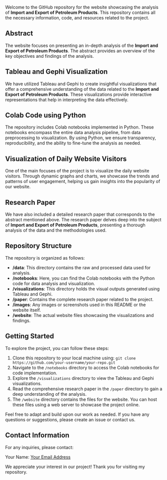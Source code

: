 Welcome to the GitHub repository for the website showcasing the analysis of **Import and Export of Petroleum Products**. This repository contains all the necessary information, code, and resources related to the project.

## Abstract

The website focuses on presenting an in-depth analysis of the **Import and Export of Petroleum Products**. The abstract provides an overview of the key objectives and findings of the analysis.

## Tableau and Gephi Visualization

We have utilized Tableau and Gephi to create insightful visualizations that offer a comprehensive understanding of the data related to the **Import and Export of Petroleum Products**. These visualizations provide interactive representations that help in interpreting the data effectively.

## Colab Code using Python

The repository includes Colab notebooks implemented in Python. These notebooks encompass the entire data analysis pipeline, from data preprocessing to visualization. By using Python, we ensure transparency, reproducibility, and the ability to fine-tune the analysis as needed.

## Visualization of Daily Website Visitors

One of the main focuses of the project is to visualize the daily website visitors. Through dynamic graphs and charts, we showcase the trends and patterns of user engagement, helping us gain insights into the popularity of our website.

## Research Paper

We have also included a detailed research paper that corresponds to the abstract mentioned above. The research paper delves deep into the subject of **Import and Export of Petroleum Products**, presenting a thorough analysis of the data and the methodologies used.

## Repository Structure

The repository is organized as follows:

- **/data**: This directory contains the raw and processed data used for analysis.
- **/notebooks**: Here, you can find the Colab notebooks with the Python code for data analysis and visualization.
- **/visualizations**: This directory holds the visual outputs generated using Tableau and Gephi.
- **/paper**: Contains the complete research paper related to the project.
- **/images**: Any images or screenshots used in this README or the website itself.
- **/website**: The actual website files showcasing the visualizations and findings.

## Getting Started

To explore the project, you can follow these steps:

1. Clone this repository to your local machine using: `git clone https://github.com/your-username/your-repo.git`
2. Navigate to the `/notebooks` directory to access the Colab notebooks for code implementation.
3. Explore the `/visualizations` directory to view the Tableau and Gephi visualizations.
4. Read the comprehensive research paper in the `/paper` directory to gain a deep understanding of the analysis.
5. The `/website` directory contains the files for the website. You can host these files using a web server to showcase the project online.

Feel free to adapt and build upon our work as needed. If you have any questions or suggestions, please create an issue or contact us.

## Contact Information

For any inquiries, please contact:

Your Name: [Your Email Address](mailto:aalapsangvikar0@gmail.com)

We appreciate your interest in our project! Thank you for visiting my repository.
